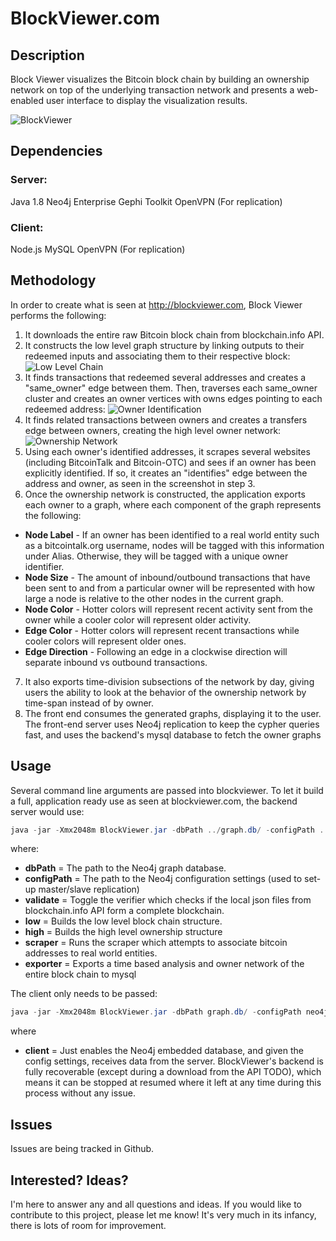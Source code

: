 # BlockViewer.com

## Description
Block Viewer visualizes the Bitcoin block chain by building an ownership network on top of the underlying transaction network and presents a web-enabled user interface to display the visualization results. 

![BlockViewer](http://toolongdidntread.com/wp-content/uploads/2013/01/Screen-Shot-2013-01-25-at-9.32.00-AM-1024x572.png)

## Dependencies
### Server:
Java 1.8
Neo4j Enterprise
Gephi Toolkit
OpenVPN (For replication) 

### Client:
Node.js
MySQL
OpenVPN (For replication)

## Methodology
In order to create what is seen at http://blockviewer.com, Block Viewer performs the following:
1. It downloads the entire raw Bitcoin block chain from blockchain.info API.  
2. It constructs the low level graph structure by linking outputs to their redeemed inputs and associating them to their respective block:
![Low Level Chain](http://toolongdidntread.com/wp-content/uploads/2012/04/screen.png)
3. It finds transactions that redeemed several addresses and creates a "same_owner" edge between them.  Then, traverses each same_owner cluster and creates an owner vertices with owns edges pointing to each redeemed address:
![Owner Identification](http://toolongdidntread.com/wp-content/uploads/2012/05/Connected-Component.png)
4. It finds related transactions between owners and creates a transfers edge between owners, creating the high level owner network:
![Ownership Network](http://i.imgur.com/hfOxS.png)
5. Using each owner's identified addresses, it scrapes several websites (including BitcoinTalk and Bitcoin-OTC) and sees if an owner has been explicitly identified.  If so, it creates an "identifies" edge between the address and owner, as seen in the screenshot in step 3.
6. Once the ownership network is constructed, the application exports each owner to a graph, where each component of the graph represents the following:
  * **Node Label** - If an owner has been identified to a real world entity such as a bitcointalk.org username, nodes will be tagged with this information under Alias. Otherwise, they will be tagged with a unique owner identifier.
  * **Node Size** - The amount of inbound/outbound transactions that have been sent to and from a particular owner will be represented with how large a node is relative to the other nodes in the current graph.
  * **Node Color** - Hotter colors will represent recent activity sent from the owner while a cooler color will represent older activity.
  * **Edge Color** - Hotter colors will represent recent transactions while cooler colors will represent older ones.
  * **Edge Direction** - Following an edge in a clockwise direction will separate inbound vs outbound transactions.
7. It also exports time-division subsections of the network by day, giving users the ability to look at the behavior of the ownership network by time-span instead of by owner.
8. The front end consumes the generated graphs, displaying it to the user.  The front-end server uses Neo4j replication to keep the cypher queries fast, and uses the backend's mysql database to fetch the owner graphs

## Usage
Several command line arguments are passed into blockviewer.  To let it build a full, application ready use as seen at blockviewer.com, the backend server would use:
```java 
java -jar -Xmx2048m BlockViewer.jar -dbPath ../graph.db/ -configPath ../neo4j.properties -validate false -low -high -scraper -exporter
```
where:
* **dbPath** = The path to the Neo4j graph database.
* **configPath** = The path to the Neo4j configuration settings (used to set-up master/slave replication)
* **validate** = Toggle the verifier which checks if the local json files from blockchain.info API form a complete blockchain.
* **low** = Builds the low level block chain structure.
* **high** = Builds the high level ownership structure
* **scraper** = Runs the scraper which attempts to associate bitcoin addresses to real world entities.
* **exporter** = Exports a time based analysis and owner network of the entire block chain to mysql

The client only needs to be passed:
```java
java -jar -Xmx2048m BlockViewer.jar -dbPath graph.db/ -configPath neo4j.properties -client
```
where
* **client** = Just enables the Neo4j embedded database, and given the config settings, receives data from the server.
BlockViewer's backend is fully recoverable (except during a download from the API TODO), which means it can be stopped at resumed where it left at any time during this process without any issue.


## Issues
Issues are being tracked in Github.

## Interested? Ideas?
I'm here to answer any and all questions and ideas.  If you would like to contribute to this project, please let me know!  It's very much in its infancy, there is lots of room for improvement.
